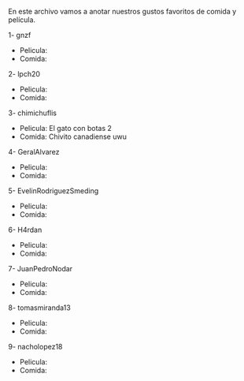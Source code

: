 En este archivo vamos a anotar nuestros gustos favoritos de comida y película.

1- gnzf
  - Pelicula:
  - Comida:

2- lpch20
  - Pelicula:
  - Comida:

3- chimichuflis
  - Pelicula: El gato con botas 2
  - Comida: Chivito canadiense uwu

4- GeralAlvarez
  - Pelicula:
  - Comida:

5- EvelinRodriguezSmeding
  - Pelicula:
  - Comida:

6- H4rdan
  - Pelicula:
  - Comida:

7- JuanPedroNodar
  - Pelicula:
  - Comida:

8- tomasmiranda13
  - Pelicula:
  - Comida:

9- nacholopez18
  - Pelicula:
  - Comida:
